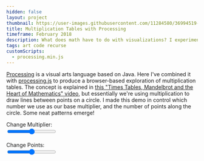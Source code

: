 ```yaml
---
hidden: false
layout: project
thumbnail: https://user-images.githubusercontent.com/11284580/36994519-5fe3d896-207f-11e8-8bbc-5fe62c317eda.png
title: Multiplication Tables with Processing
timeframe: February 2018
description: What does math have to do with visualizations? I experimented with visual multiplication tables using Processing..
tags: art code recurse
customScripts:
  - processing.min.js
---
```


<span class='txt-code'>[Processing](https://processing.org/)</span> is a visual arts language based on Java. Here I've combined it with <span class='txt-code'>[processing.js](http://processingjs.org/)</span> to produce a browser-based exploration of multiplication tables. The concept is explained in <span class='txt-underline'>[this "Times Tables, Mandelbrot and the Heart of Mathematics" video](https://www.youtube.com/watch?v=qhbuKbxJsk8&t=149s)</span>, but essentially we're using multiplication to draw lines between points on a circle. I made this demo in control which number we use as our base multiplier, and the number of points along the circle. Some neat patterns emerge!

<!-- processing demo -->
<script type='text/javascript'>
function updateMultiplier(multiplier) {
  sketch = Processing.getInstanceById('sketchCanvas');
  sketch.updateMultiplier(multiplier);
}

function updatePoints(points) {
  sketch = Processing.getInstanceById('sketchCanvas');
  sketch.updatePoints(points);
}
</script>
<div class='grid grid--gut12 my36'>
  <div class='col col--12 txt-bold'>Change Multiplier:
    <div class='range range--black w300'>
      <input type='range' min='2' max='100' onInput='updateMultiplier(this.value)'>
    </div>
  </div>
  <br>
  <div class='col col--12 txt-bold'>Change Points:
    <div class='range range--black w300'>
      <input type='range' min='2' max='300' onInput='updatePoints(this.value)'>
    </div>
  </div>
  <div class='col col--12 align-center'>
    <canvas id='sketchCanvas' class='align-center' data-processing-sources='/assets/multiplier.pde'></canvas>
  </div>
</div>